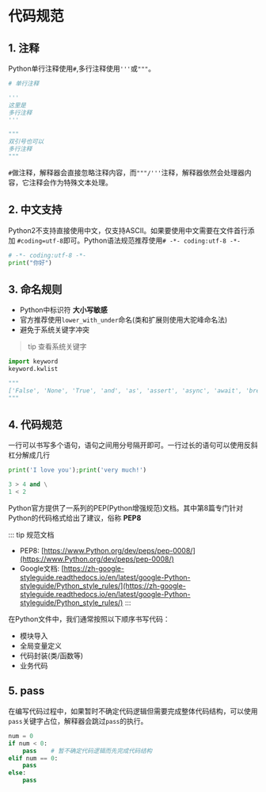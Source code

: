 # 代码规范

## 1. 注释
Python单行注释使用`#`,多行注释使用`'''`或`"""`。

```py
# 单行注释

'''
这里是
多行注释
'''

"""
双引号也可以
多行注释
"""
```

`#`做注释，解释器会直接忽略注释内容，而`"""/'''`注释，解释器依然会处理器内容，它注释会作为特殊文本处理。

## 2. 中文支持

Python2不支持直接使用中文，仅支持ASCII。如果要使用中文需要在文件首行添加 `#coding=utf-8`即可。Python语法规范推荐使用`# -*- coding:utf-8 -*-`

```py
# -*- coding:utf-8 -*-
print("你好")
```

## 3. 命名规则
* Python中标识符 **大小写敏感**
* 官方推荐使用`lower_with_under`命名(类和扩展则使用大驼峰命名法)
* 避免于系统关键字冲突

> tip 查看系统关键字

```py
import keyword
keyword.kwlist

"""
['False', 'None', 'True', 'and', 'as', 'assert', 'async', 'await', 'break', 'class', 'continue', 'def', 'del', 'elif', 'else', 'except', 'finally', 'for', 'from', 'global', 'if', 'import', 'in', 'is', 'lambda', 'nonlocal', 'not', 'or', 'pass', 'raise', 'return', 'try', 'while', 'with', 'yield']
"""
```

## 4. 代码规范

一行可以书写多个语句，语句之间用分号隔开即可。一行过长的语句可以使用反斜杠分解成几行
```py
print('I love you');print('very much!') 

3 > 4 and \
1 < 2
```

Python官方提供了一系列的PEP(Python增强规范)文档。其中第8篇专门针对Python的代码格式给出了建议，俗称 **PEP8**

::: tip 规范文档

* PEP8: [https://www.Python.org/dev/peps/pep-0008/](https://www.Python.org/dev/peps/pep-0008/)
* Google文档: [https://zh-google-styleguide.readthedocs.io/en/latest/google-Python-styleguide/Python_style_rules/](https://zh-google-styleguide.readthedocs.io/en/latest/google-Python-styleguide/Python_style_rules/)
:::

在Python文件中，我们通常按照以下顺序书写代码：
* 模块导入
* 全局变量定义
* 代码封装(类/函数等)
* 业务代码

## 5. pass
在编写代码过程中，如果暂时不确定代码逻辑但需要完成整体代码结构，可以使用`pass`关键字占位，解释器会跳过`pass`的执行。
```py
num = 0
if num < 0:
    pass    # 暂不确定代码逻辑而先完成代码结构
elif num == 0:
    pass
else:
    pass
```